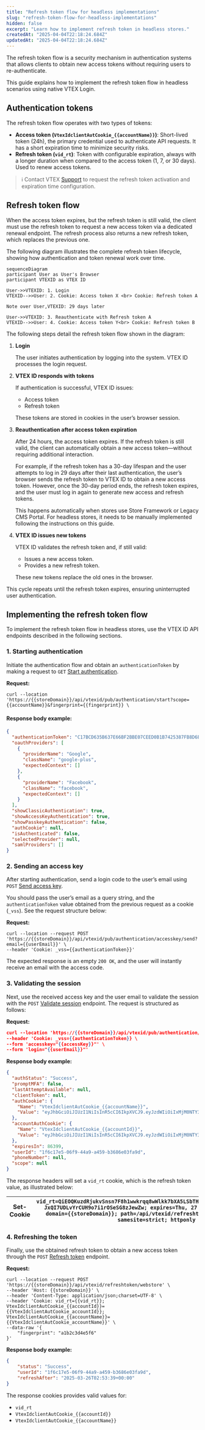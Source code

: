 ```yaml
---
title: "Refresh token flow for headless implementations"
slug: "refresh-token-flow-for-headless-implementations"
hidden: false
excerpt: "Learn how to implement refresh token in headless stores."
createdAt: "2025-04-04T22:18:24.684Z"
updatedAt: "2025-04-04T22:18:24.684Z"
---
```


The refresh token flow is a security mechanism in authentication systems that allows clients to obtain new access tokens without requiring users to re-authenticate.

This guide explains how to implement the refresh token flow in headless scenarios using native VTEX Login.

## Authentication tokens

The refresh token flow operates with two types of tokens:

* **Access token (`VtexIdclientAutCookie_{{accountName}}`)**: Short-lived token (24h), the primary credential used to authenticate API requests. It has a short expiration time to minimize security risks.  
* **Refresh token (`vid_rt`)**: Token with configurable expiration, always with a longer duration when compared to the access token (1, 7, or 30 days). Used to renew access tokens.

>ℹ️ Contact VTEX [Support](https://support.vtex.com/hc/en-us/requests) to request the refresh token activation and expiration time configuration.

## Refresh token flow

When the access token expires, but the refresh token is still valid, the client must use the refresh token to request a new access token via a dedicated renewal endpoint. The refresh process also returns a new refresh token, which replaces the previous one.

The following diagram illustrates the complete refresh token lifecycle, showing how authentication and token renewal work over time.

```mermaid
sequenceDiagram
participant User as User's Browser
participant VTEXID as VTEX ID

User->>VTEXID: 1. Login
VTEXID-->>User: 2. Cookie: Access token X <br> Cookie: Refresh token A

Note over User,VTEXID: 29 days later

User->>VTEXID: 3. Reauthenticate with Refresh token A
VTEXID-->>User: 4. Cookie: Access token Y<br> Cookie: Refresh token B
```

The following steps detail the refresh token flow shown in the diagram:

1. **Login**

   The user initiates authentication by logging into the system. VTEX ID processes the login request.

2. **VTEX ID responds with tokens**

   If authentication is successful, VTEX ID issues:

     * Access token
     * Refresh token

   These tokens are stored in cookies in the user’s browser session.

3. **Reauthentication after access token expiration**

   After 24 hours, the access token expires. If the refresh token is still valid, the client can automatically obtain a new access token—without requiring additional interaction.

   For example, if the refresh token has a 30-day lifespan and the user attempts to log in 29 days after their last authentication, the user’s browser sends the refresh token to VTEX ID to obtain a new access token. However, once the 30-day period ends, the refresh token expires, and the user must log in again to generate new access and refresh tokens.

   This happens automatically when stores use Store Framework or Legacy CMS Portal. For headless stores, it needs to be manually implemented following the instructions on this guide.

1. **VTEX ID issues new tokens**

   VTEX ID validates the refresh token and, if still valid:

     * Issues a new access token.
     * Provides a new refresh token.

   These new tokens replace the old ones in the browser.

This cycle repeats until the refresh token expires, ensuring uninterrupted user authentication.

## Implementing the refresh token flow

To implement the refresh token flow in headless stores, use the VTEX ID API endpoints described in the following sections.

### 1. Starting authentication

Initiate the authentication flow and obtain an `authenticationToken` by making a request to `GET` [Start authentication](https://developers.vtex.com/docs/api-reference/vtex-id-api#get-/api/vtexid/pub/authentication/start).

**Request:**

```curl
curl --location 'https://{{storeDomain}}/api/vtexid/pub/authentication/start?scope={{accountName}}&fingerprint={{fingerprint}} \
```

#### **Response body example:**

```json
{
  "authenticationToken": "C17BCD635B637E66BF2BBE07CEED0B1B7425387FB8D6E42FE68EBCE7A49193F2",
  "oauthProviders": [
    {
      "providerName": "Google",
      "className": "google-plus",
      "expectedContext": []
    },
    {
      "providerName": "Facebook",
      "className": "facebook",
      "expectedContext": []
    }
  ],
  "showClassicAuthentication": true,
  "showAccessKeyAuthentication": true,
  "showPasskeyAuthentication": false,
  "authCookie": null,
  "isAuthenticated": false,
  "selectedProvider": null,
  "samlProviders": []
}
```

### 2. Sending an access key

After starting authentication, send a login code to the user’s email using `POST` [Send access key](https://developers.vtex.com/docs/api-reference/vtex-id-api#post-/api/vtexid/pub/authentication/accesskey/send).

You should pass the user’s email as a query string, and the `authenticationToken` value obtained from the previous request as a cookie (`_vss`). See the request structure below:

**Request:**

```curl
curl --location --request POST 'https://{{storeDomain}}/api/vtexid/pub/authentication/accesskey/send?email={{userEmail}}' \
--header 'Cookie: _vss={{authenticationToken}}'
```

The expected response is an empty `200 OK`, and the user will instantly receive an email with the access code.

### 3. Validating the session

Next, use the received access key and the user email to validate the session with the `POST` [Validate session](https://developers.vtex.com/docs/api-reference/vtex-id-api#post-/api/vtexid/pub/authentication/accesskey/validate) endpoint. The request is structured as follows:

**Request:**

```json
curl --location 'https://{{storeDomain}}/api/vtexid/pub/authentication/accesskey/validate' \
--header 'Cookie: _vss={{authenticationToken}} \
--form 'accesskey="{{accessKey}}"' \
--form 'login="{{userEmail}}"'
```

**Response body example:**

```json
{
  "authStatus": "Success",
  "promptMFA": false,
  "lastAttemptAvailable": null,
  "clientToken": null,
  "authCookie": {
    "Name": "VtexIdclientAutCookie_{{accountName}}",
    "Value": "eyJhbGciOiJIUzI1NiIsInR5cCI6IkpXVCJ9.eyJzdWIiOiIxMjM0NTY3ODkwIiwibmFtZSI6IkpvaG4gRG9lIiwiaWF0IjoxNTE2MjM5MDIyfQ.SflKxwRJSMeKKF2QT4fwpMeJf36POk6yJV_adQssw5c"
  },
  "accountAuthCookie": {
    "Name": "VtexIdclientAutCookie_{{accountId}}",
    "Value": "eyJhbGciOiJIUzI1NiIsInR5cCI6IkpXVCJ9.eyJzdWIiOiIxMjM0NTY3ODkwIiwibmFtZSI6IkpvaG4gRG9lIiwiaWF0IjoxNTE2MjM5MDIyfQ.SflKxwRJSMeKKF2QT4fwpMeJf36POk6yJV_adQssw5c"
  },
  "expiresIn": 86399,
  "userId": "1f6c17e5-06f9-44a9-a459-b3686e03fa9d",
  "phoneNumber": null,
  "scope": null
}
```

The response headers will set a `vid_rt` cookie, which is the refresh token value, as illustrated below:

| Set-Cookie | `vid_rt=QiEOQKuzdRjukvSnsn7F8h1wwkrqq8wWlkk7bXA5LSbTHkbKbYEfDJ7MGb6_pllGWd1VQ-JxQI7UDLvYrCUH9o7i1rOSeSG8zJewZw; expires=Thu, 27 Mar 2025 10:22:49 GMT; domain={{storeDomain}}; path=/api/vtexid/refreshtoken/webstore; secure; samesite=strict; httponly` |
| - | - |

### 4. Refreshing the token

Finally, use the obtained refresh token to obtain a new access token through the `POST` [Refresh token](https://developers.vtex.com/docs/api-reference/vtex-id-api#post-/api/vtexid/refreshtoken/webstore) endpoint.

**Request:**

```curl
curl --location --request POST 'https://{{storeDomain}}/api/vtexid/refreshtoken/webstore' \
--header 'Host: {{storeDomain}}' \
--header 'Content-Type: application/json;charset=UTF-8' \
--header 'Cookie: vid_rt={{vid_rt}};
VtexIdclientAutCookie_{{accountId}}={{VtexIdclientAutCookie_accountId}}; VtexIdclientAutCookie_{{accountName}}={{VtexIdclientAutCookie_accountName}}' \
--data-raw '{
    "fingerprint": "a1b2c3d4e5f6"
}'
```

**Response body example:**

```json
{
    "status": "Success",
    "userId": "1f6c17e5-06f9-44a9-a459-b3686e03fa9d",
    "refreshAfter": "2025-03-26T02:53:39+00:00"
}
```

The response cookies provides valid values for:

* `vid_rt`
* `VtexIdclientAutCookie_{{accountId}}`
* `VtexIdclientAutCookie_{{accountName}}`
